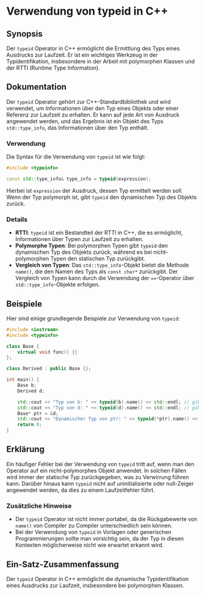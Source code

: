 <!--
Meta Description: # Verwendung von typeid in C++ ## Synopsis Der `typeid` Operator in C++ ermöglicht die Ermittlung des Typs eines Ausdrucks zur Laufzeit. Er ist ein wi...
Meta Keywords: typeid, der, typ, von, den
-->

# Verwendung von typeid in C++

## Synopsis
Der `typeid` Operator in C++ ermöglicht die Ermittlung des Typs eines Ausdrucks zur Laufzeit. Er ist ein wichtiges Werkzeug in der Typidentifikation, insbesondere in der Arbeit mit polymorphen Klassen und der RTTI (Runtime Type Information).

## Dokumentation
Der `typeid` Operator gehört zur C++-Standardbibliothek und wird verwendet, um Informationen über den Typ eines Objekts oder einer Referenz zur Laufzeit zu erhalten. Er kann auf jede Art von Ausdruck angewendet werden, und das Ergebnis ist ein Objekt des Typs `std::type_info`, das Informationen über den Typ enthält.

### Verwendung
Die Syntax für die Verwendung von `typeid` ist wie folgt:

```cpp
#include <typeinfo>

const std::type_info& type_info = typeid(expression);
```

Hierbei ist `expression` der Ausdruck, dessen Typ ermittelt werden soll. Wenn der Typ polymorph ist, gibt `typeid` den dynamischen Typ des Objekts zurück.

### Details
- **RTTI**: `typeid` ist ein Bestandteil der RTTI in C++, die es ermöglicht, Informationen über Typen zur Laufzeit zu erhalten.
- **Polymorphe Typen**: Bei polymorphen Typen gibt `typeid` den dynamischen Typ des Objekts zurück, während es bei nicht-polymorphen Typen den statischen Typ zurückgibt.
- **Vergleich von Typen**: Das `std::type_info`-Objekt bietet die Methode `name()`, die den Namen des Typs als `const char*` zurückgibt. Der Vergleich von Typen kann durch die Verwendung der `==`-Operator über `std::type_info`-Objekte erfolgen.

## Beispiele
Hier sind einige grundlegende Beispiele zur Verwendung von `typeid`:

```cpp
#include <iostream>
#include <typeinfo>

class Base {
    virtual void func() {}
};

class Derived : public Base {};

int main() {
    Base b;
    Derived d;

    std::cout << "Typ von b: " << typeid(b).name() << std::endl; // gibt den statischen Typ zurück
    std::cout << "Typ von d: " << typeid(d).name() << std::endl; // gibt den statischen Typ zurück
    Base* ptr = &d;
    std::cout << "Dynamischer Typ von ptr: " << typeid(*ptr).name() << std::endl; // gibt den dynamischen Typ zurück
    return 0;
}
```

## Erklärung
Ein häufiger Fehler bei der Verwendung von `typeid` tritt auf, wenn man den Operator auf ein nicht-polymorphes Objekt anwendet. In solchen Fällen wird immer der statische Typ zurückgegeben, was zu Verwirrung führen kann. Darüber hinaus kann `typeid` nicht auf uninitialisierte oder null-Zeiger angewendet werden, da dies zu einem Laufzeitfehler führt.

### Zusätzliche Hinweise
- Der `typeid` Operator ist nicht immer portabel, da die Rückgabewerte von `name()` von Compiler zu Compiler unterschiedlich sein können.
- Bei der Verwendung von `typeid` in Vorlagen oder generischen Programmierungen sollte man vorsichtig sein, da der Typ in diesen Kontexten möglicherweise nicht wie erwartet erkannt wird.

## Ein-Satz-Zusammenfassung
Der `typeid` Operator in C++ ermöglicht die dynamische Typidentifikation eines Ausdrucks zur Laufzeit, insbesondere bei polymorphen Klassen.